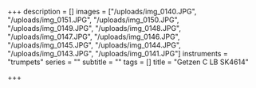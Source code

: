 +++
description = []
images = ["/uploads/img_0140.JPG", "/uploads/img_0151.JPG", "/uploads/img_0150.JPG", "/uploads/img_0149.JPG", "/uploads/img_0148.JPG", "/uploads/img_0147.JPG", "/uploads/img_0146.JPG", "/uploads/img_0145.JPG", "/uploads/img_0144.JPG", "/uploads/img_0143.JPG", "/uploads/img_0141.JPG"]
instruments = "trumpets"
series = ""
subtitle = ""
tags = []
title = "Getzen C LB SK4614"

+++

